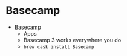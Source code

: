 # Basecamp
- [Basecamp](https://basecamp.com/help/3/guides/apps/mac)
  -  Apps
  - Basecamp 3 works everywhere you do
  - `brew cask install Basecamp`

